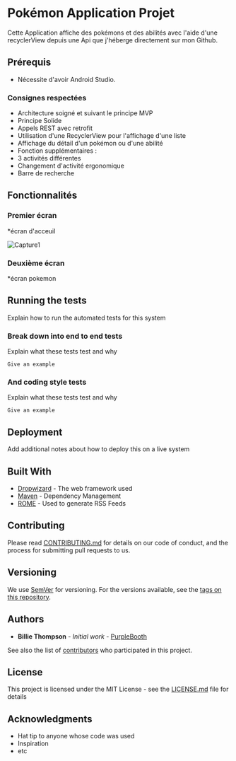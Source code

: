 # Pokémon Application Projet

Cette Application affiche des pokémons et des abilités avec l'aide d'une recyclerView depuis une Api que j'héberge directement sur mon Github.

## Prérequis

* Nécessite d'avoir Android Studio.

### Consignes respectées

* Architecture soigné et suivant le principe MVP
* Principe Solide
* Appels REST avec retrofit
* Utilisation d'une RecyclerView pour l'affichage d'une liste
* Affichage du détail d'un pokémon ou d'une abilité
* Fonction supplémentaires :
* 3 activités différentes
* Changement d'activité ergonomique
* Barre de recherche

## Fonctionnalités
### Premier écran
  *écran d'acceuil
  
![Capture1](https://user-images.githubusercontent.com/65347801/82599352-65a1bc80-9bac-11ea-9ea0-ce49a40edb7f.PNG)
### Deuxième écran
  *écran pokemon
  


## Running the tests

Explain how to run the automated tests for this system

### Break down into end to end tests

Explain what these tests test and why

```
Give an example
```

### And coding style tests

Explain what these tests test and why

```
Give an example
```

## Deployment

Add additional notes about how to deploy this on a live system

## Built With

* [Dropwizard](http://www.dropwizard.io/1.0.2/docs/) - The web framework used
* [Maven](https://maven.apache.org/) - Dependency Management
* [ROME](https://rometools.github.io/rome/) - Used to generate RSS Feeds

## Contributing

Please read [CONTRIBUTING.md](https://gist.github.com/PurpleBooth/b24679402957c63ec426) for details on our code of conduct, and the process for submitting pull requests to us.

## Versioning

We use [SemVer](http://semver.org/) for versioning. For the versions available, see the [tags on this repository](https://github.com/your/project/tags). 

## Authors

* **Billie Thompson** - *Initial work* - [PurpleBooth](https://github.com/PurpleBooth)

See also the list of [contributors](https://github.com/your/project/contributors) who participated in this project.

## License

This project is licensed under the MIT License - see the [LICENSE.md](LICENSE.md) file for details

## Acknowledgments

* Hat tip to anyone whose code was used
* Inspiration
* etc
